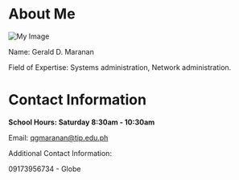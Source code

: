 

# About Me

![My Image](https://avatas0.githubusercontent.com/u/75547975)

Name: Gerald D. Maranan

Field of Expertise: Systems administration, Network administration.

# **Contact Information**

**School Hours: Saturday 8:30am - 10:30am**

Email: qgmaranan@tip.edu.ph

Additional Contact Information:

09173956734 - Globe
